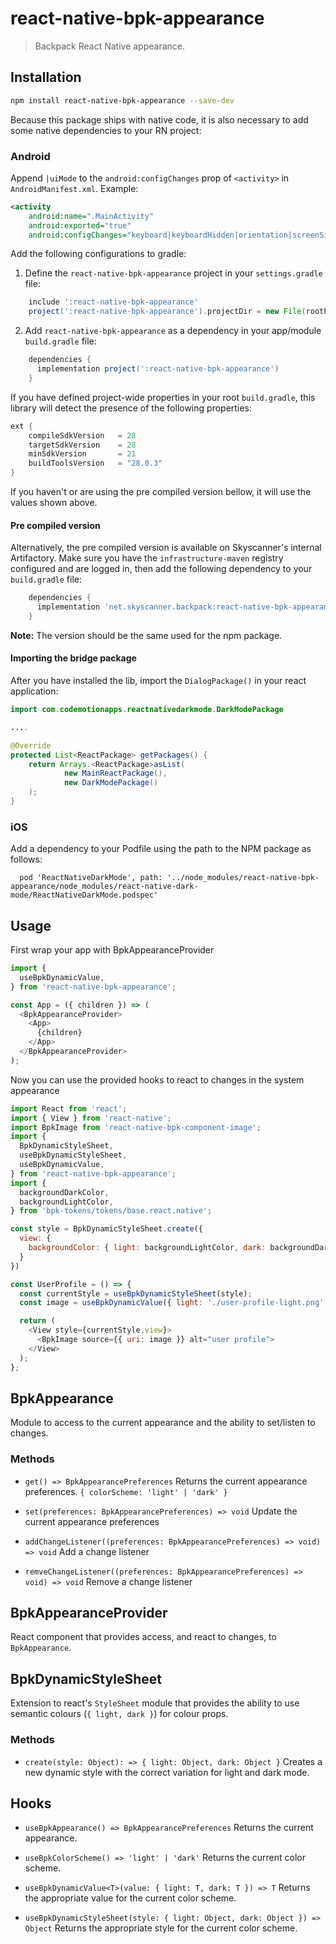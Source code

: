 # react-native-bpk-appearance

> Backpack React Native appearance.

## Installation

```sh
npm install react-native-bpk-appearance --save-dev
```

Because this package ships with native code, it is also necessary to add some native dependencies to your RN project:

### Android

Append `|uiMode` to the `android:configChanges` prop of `<activity>` in `AndroidManifest.xml`. Example:

```xml
<activity
    android:name=".MainActivity"
    android:exported="true"
    android:configChanges="keyboard|keyboardHidden|orientation|screenSize|uiMode">
```

Add the following configurations to gradle:

  1. Define the `react-native-bpk-appearance` project in your `settings.gradle` file:

```groovy
    include ':react-native-bpk-appearance'
    project(':react-native-bpk-appearance').projectDir = new File(rootProject.projectDir, '../node_modules/react-native-bpk-appearance/src/android')
```

  2. Add `react-native-bpk-appearance` as a dependency in your app/module `build.gradle` file:

```groovy
    dependencies {
      implementation project(':react-native-bpk-appearance')
    }
```

If you have defined project-wide properties in your root `build.gradle`, this library will detect the presence of the following properties:

```groovy
ext {
    compileSdkVersion   = 28
    targetSdkVersion    = 28
    minSdkVersion       = 21
    buildToolsVersion   = "28.0.3"
}
```

If you haven't or are using the pre compiled version bellow, it will use the values shown above.

#### Pre compiled version

Alternatively, the pre compiled version is available on Skyscanner's internal Artifactory. Make sure you have the `infrastructure-maven` registry configured and are logged in, then add the following dependency to your `build.gradle` file:

```groovy
    dependencies {
      implementation 'net.skyscanner.backpack:react-native-bpk-appearance:<version>'
    }
```

**Note:** The version should be the same used for the npm package.


#### Importing the bridge package

After you have installed the lib, import the `DialogPackage()` in your react application:

```java
import com.codemotionapps.reactnativedarkmode.DarkModePackage

....

@Override
protected List<ReactPackage> getPackages() {
    return Arrays.<ReactPackage>asList(
            new MainReactPackage(),
            new DarkModePackage()
    );
}
```

### iOS

Add a dependency to your Podfile using the path to the NPM package as follows:

```
  pod 'ReactNativeDarkMode', path: '../node_modules/react-native-bpk-appearance/node_modules/react-native-dark-mode/ReactNativeDarkMode.podspec'
```

## Usage

First wrap your app with BpkAppearanceProvider

```js
import {
  useBpkDynamicValue,
} from 'react-native-bpk-appearance';

const App = ({ children }) => (
  <BpkAppearanceProvider>
    <App>
      {children}
    </App>
  </BpkAppearanceProvider>
);
```

Now you can use the provided hooks to react to changes in the system appearance

```js
import React from 'react';
import { View } from 'react-native';
import BpkImage from 'react-native-bpk-component-image';
import {
  BpkDynamicStyleSheet,
  useBpkDynamicStyleSheet,
  useBpkDynamicValue,
} from 'react-native-bpk-appearance';
import {
  backgroundDarkColor,
  backgroundLightColor,
} from 'bpk-tokens/tokens/base.react.native';

const style = BpkDynamicStyleSheet.create({
  view: {
    backgroundColor: { light: backgroundLightColor, dark: backgroundDarkColor }
  }
})

const UserProfile = () => {
  const currentStyle = useBpkDynamicStyleSheet(style);
  const image = useBpkDynamicValue({ light: './user-profile-light.png', dark: './user-profile-dark.png' });

  return (
    <View style={currentStyle.view}>
      <BpkImage source={{ uri: image }} alt="user profile">
    </View>
  );
};
```

## BpkAppearance

Module to access to the current appearance and the ability to set/listen to changes.

### Methods

- `get() => BpkAppearancePreferences`
  Returns the current appearance preferences. `{ colorScheme: 'light' | 'dark' }`

- `set(preferences: BpkAppearancePreferences) => void`
  Update the current appearance preferences

- `addChangeListener((preferences: BpkAppearancePreferences) => void) => void`
  Add a change listener

- `remveChangeListener((preferences: BpkAppearancePreferences) => void) => void`
  Remove a change listener

## BpkAppearanceProvider

React component that provides access, and react to changes, to `BpkAppearance`.

## BpkDynamicStyleSheet

Extension to react's `StyleSheet` module that provides the ability to use semantic colours (`{ light, dark }`) for colour props.

### Methods

- `create(style: Object): => { light: Object, dark: Object }`
  Creates a new dynamic style with the correct variation for light and dark mode.

## Hooks

- `useBpkAppearance() => BpkAppearancePreferences`
  Returns the current appearance.

- `useBpkColorScheme() => 'light' | 'dark'`
  Returns the current color scheme.

- `useBpkDynamicValue<T>(value: { light: T, dark: T }) => T`
  Returns the appropriate value for the current color scheme.

- `useBpkDynamicStyleSheet(style: { light: Object, dark: Object }) => Object`
  Returns the appropriate style for the current color scheme.
